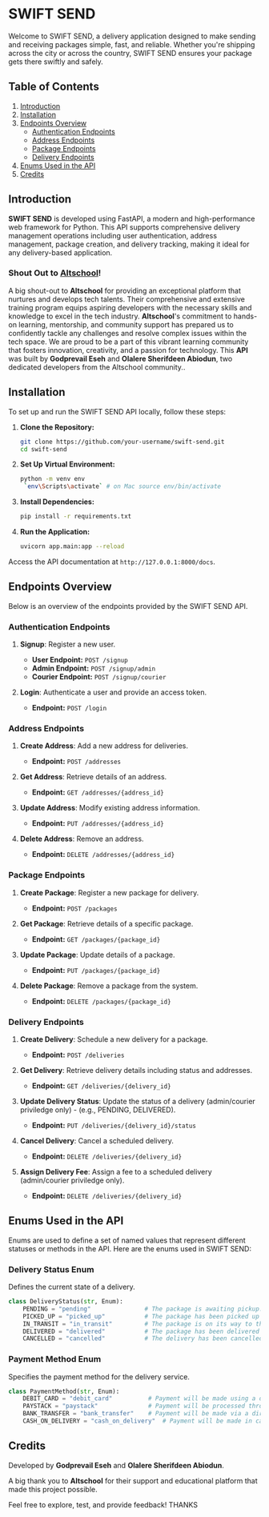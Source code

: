 
# SWIFT SEND

Welcome to SWIFT SEND, a delivery application designed to make sending and receiving packages simple, fast, and reliable. Whether you're shipping across the city or across the country, SWIFT SEND ensures your package gets there swiftly and safely.

## Table of Contents

1. [Introduction](#introduction)
2. [Installation](#installation)
3. [Endpoints Overview](#endpoints-overview)
    - [Authentication Endpoints](#authentication-endpoints)
    - [Address Endpoints](#address-endpoints)
    - [Package Endpoints](#package-endpoints)
    - [Delivery Endpoints](#delivery-endpoints)
4. [Enums Used in the API](#enums-used-in-the-api)
5. [Credits](#credits)

## Introduction

**SWIFT SEND** is developed using FastAPI, a modern and high-performance web framework for Python. This API supports comprehensive delivery management operations including user authentication, address management, package creation, and delivery tracking, making it ideal for any delivery-based application.

### Shout Out to [Altschool](https://altschoolafrica.com/)!

A big shout-out to **Altschool** for providing an exceptional platform that nurtures and develops tech talents. Their comprehensive and extensive training program equips aspiring developers with the necessary skills and knowledge to excel in the tech industry. **Altschool**'s commitment to hands-on learning, mentorship, and community support has prepared us to confidently tackle any challenges and resolve complex issues within the tech space. We are proud to be a part of this vibrant learning community that fosters innovation, creativity, and a passion for technology. This **API** was built by **Godprevail Eseh** and **Olalere Sherifdeen Abiodun**, two dedicated developers from the Altschool community..

## Installation

To set up and run the SWIFT SEND API locally, follow these steps:

1. **Clone the Repository:**

   ```bash
   git clone https://github.com/your-username/swift-send.git
   cd swift-send
   ```

2. **Set Up Virtual Environment:**

   ```bash
   python -m venv env
    `env\Scripts\activate` # on Mac source env/bin/activate
   ```

3. **Install Dependencies:**

   ```bash
   pip install -r requirements.txt
   ```

4. **Run the Application:**

   ```bash
   uvicorn app.main:app --reload
   ```

Access the API documentation at `http://127.0.0.1:8000/docs`.

## Endpoints Overview

Below is an overview of the endpoints provided by the SWIFT SEND API.

### Authentication Endpoints

1. **Signup**: Register a new user.
   - **User Endpoint:** `POST /signup`
   - **Admin Endpoint:** `POST /signup/admin`
   - **Courier Endpoint:** `POST /signup/courier`

2. **Login**: Authenticate a user and provide an access token.
   - **Endpoint:** `POST /login`

### Address Endpoints

1. **Create Address**: Add a new address for deliveries.
   - **Endpoint:** `POST /addresses`

2. **Get Address**: Retrieve details of an address.
   - **Endpoint:** `GET /addresses/{address_id}`

3. **Update Address**: Modify existing address information.
   - **Endpoint:** `PUT /addresses/{address_id}`

4. **Delete Address**: Remove an address.
   - **Endpoint:** `DELETE /addresses/{address_id}`

### Package Endpoints

1. **Create Package**: Register a new package for delivery.
   - **Endpoint:** `POST /packages`

2. **Get Package**: Retrieve details of a specific package.
   - **Endpoint:** `GET /packages/{package_id}`

3. **Update Package**: Update details of a package.
   - **Endpoint:** `PUT /packages/{package_id}`

4. **Delete Package**: Remove a package from the system.
   - **Endpoint:** `DELETE /packages/{package_id}`

### Delivery Endpoints

1. **Create Delivery**: Schedule a new delivery for a package.
   - **Endpoint:** `POST /deliveries`

2. **Get Delivery**: Retrieve delivery details including status and addresses.
   - **Endpoint:** `GET /deliveries/{delivery_id}`

3. **Update Delivery Status**: Update the status of a delivery (admin/courier priviledge only) - (e.g., PENDING, DELIVERED).
   - **Endpoint:** `PUT /deliveries/{delivery_id}/status`

4. **Cancel Delivery**: Cancel a scheduled delivery.
   - **Endpoint:** `DELETE /deliveries/{delivery_id}`

5. **Assign Delivery Fee**: Assign a fee to a scheduled delivery (admin/courier priviledge only).
   - **Endpoint:** `DELETE /deliveries/{delivery_id}`

## Enums Used in the API

Enums are used to define a set of named values that represent different statuses or methods in the API. Here are the enums used in SWIFT SEND:

### Delivery Status Enum

Defines the current state of a delivery.

```python
class DeliveryStatus(str, Enum):
    PENDING = "pending"               # The package is awaiting pickup.
    PICKED_UP = "picked_up"           # The package has been picked up by the courier.
    IN_TRANSIT = "in_transit"         # The package is on its way to the delivery address.
    DELIVERED = "delivered"           # The package has been delivered to the recipient.
    CANCELLED = "cancelled"           # The delivery has been cancelled.
```

### Payment Method Enum

Specifies the payment method for the delivery service.

```python
class PaymentMethod(str, Enum):
    DEBIT_CARD = "debit_card"          # Payment will be made using a debit card.
    PAYSTACK = "paystack"              # Payment will be processed through Paystack, an online payment platform.
    BANK_TRANSFER = "bank_transfer"    # Payment will be made via a direct bank transfer.
    CASH_ON_DELIVERY = "cash_on_delivery"  # Payment will be made in cash when the package is delivered.
```


## Credits

Developed by **Godprevail Eseh** and **Olalere Sherifdeen Abiodun**.

A big thank you to **Altschool** for their support and educational platform that made this project possible.

Feel free to explore, test, and provide feedback! THANKS

